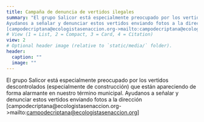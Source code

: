 ```yaml
---
title: Campaña de denuncia de vertidos ilegales
summary: "El grupo Salicor está especialmente preocupado por los vertidos descontrolados (especialmente de construcción) que están apareciendo de forma alarmante en nuestro término municipal.
Ayudanos a señalar y denunciar estos vertidos enviando fotos a la dirección 
[campodecriptana@ecologistasenaccion.org->mailto:campodecriptana@ecologistasenaccion.org] "
# View (1 = List, 2 = Compact, 3 = Card, 4 = Citation)
view: 2
# Optional header image (relative to `static/media/` folder).
header:
  caption: ""
  image: ""
---
```


El grupo Salicor está especialmente preocupado por los vertidos descontrolados (especialmente de construcción) que están apareciendo de forma alarmante en nuestro término municipal.
Ayudanos a señalar y denunciar estos vertidos enviando fotos a la dirección 
[campodecriptana@ecologistasenaccion.org->mailto:campodecriptana@ecologistasenaccion.org] 